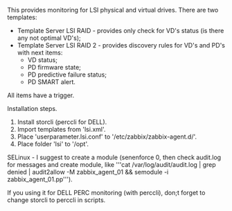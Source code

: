 This provides monitoring for LSI physical and virtual drives.
There are two templates:
  - Template Server LSI RAID - provides only check for VD's status (is there any not optimal VD's);
  - Template Server LSI RAID 2 - provides discovery rules for VD's and PD's with next items:
    - VD status;
    - PD firmware state;
    - PD predictive failure status;
    - PD SMART alert.

  All items have a trigger.

Installation steps.

1. Install storcli (perccli for DELL).
2. Import templates from 'lsi.xml'.
3. Place 'userparameter.lsi.conf' to '/etc/zabbix/zabbix-agent.d/'.
4. Place folder 'lsi' to '/opt'.

SELinux - I suggest to create a module (senenforce 0, then check audit.log for messages and create module, like '''cat /var/log/audit/audit.log | grep denied | audit2allow -M zabbix_agent_01 && semodule -i zabbix_agent_01.pp''').

If you using it for DELL PERC monitoring (with perccli), don;t forget to change storcli to perccli in scripts.
